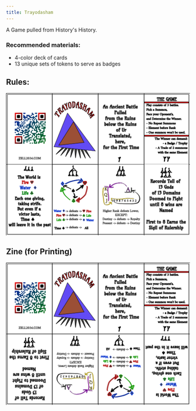 ```yaml
---
title: Trayodasham
---
```


A Game pulled from History's History.

### Recommended materials:
- 4-color deck of cards
- 13 unique sets of tokens to serve as badges

## Rules:
![logo](/x_projects/trayodasham/Trayodasham-nz.png)

## Zine (for Printing)
![logo](/x_projects/trayodasham/Trayodasham.png)

